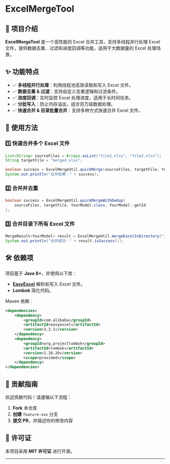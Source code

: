 # ExcelMergeTool

## 📌 项目介绍
**ExcelMergeTool** 是一个高性能的 Excel 合并工具，支持多线程并行处理 Excel 文件，提供数据去重、过滤和进度回调等功能，适用于大数据量的 Excel 处理场景。

## ✨ 功能特点
- ✅ **多线程并行处理**：利用线程池高效读取和写入 Excel 文件。
- ✅ **数据去重 & 过滤**：支持自定义去重逻辑和过滤条件。
- ✅ **进度回调**：实时监控 Excel 处理进度，适用于长时间任务。
- ✅ **分批写入**：防止内存溢出，适合百万级数据处理。
- ✅ **快速合并 & 目录批量合并**：支持多种方式快速合并 Excel 文件。

## 🚀 使用方法
### 1️⃣ **快速合并多个 Excel 文件**
```java
List<String> sourceFiles = Arrays.asList("file1.xlsx", "file2.xlsx");
String targetFile = "merged.xlsx";

boolean success = ExcelMergeUtil.quickMerge(sourceFiles, targetFile, YourModel.class);
System.out.println("合并结果：" + success);
```

### 2️⃣ **合并并去重**
```java
boolean success = ExcelMergeUtil.quickMergeWithDedup(
    sourceFiles, targetFile, YourModel.class, YourModel::getId
);
```

### 3️⃣ **合并目录下所有 Excel 文件**
```java
MergeResult<YourModel> result = ExcelMergeUtil.mergeExcelInDirectory("input_dir", "output.xlsx", YourModel.class);
System.out.println("合并成功：" + result.isSuccess());
```

## 🛠️ 依赖项
项目基于 **Java 8+**，并使用以下库：
- **[EasyExcel](https://github.com/alibaba/easyexcel)** 解析和写入 Excel 文件。
- **Lombok** 简化代码。

Maven 依赖：
```xml
<dependencies>
    <dependency>
        <groupId>com.alibaba</groupId>
        <artifactId>easyexcel</artifactId>
        <version>3.2.1</version>
    </dependency>
    <dependency>
        <groupId>org.projectlombok</groupId>
        <artifactId>lombok</artifactId>
        <version>1.18.26</version>
        <scope>provided</scope>
    </dependency>
</dependencies>
```

## 📜 贡献指南
欢迎贡献代码！请遵循以下流程：
1. **Fork** 本仓库
2. **创建** `feature-xxx` 分支
3. **提交 PR**，并描述你的修改内容

## 📄 许可证
本项目采用 **MIT 许可证** 进行开源。

---
